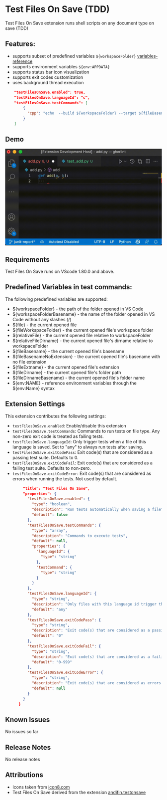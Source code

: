 # Test Files On Save (TDD)

Test Files On Save extension runs shell scripts on any document type on save (TDD)

## Features: 

* supports subset of predefined variables `${workspaceFolder}` [variables-reference](https://code.visualstudio.com/docs/editor/variables-reference)
* supports environment variables `${env:APPDATA}`
* supports status bar icon visualization
* supports exit codes customization
* uses background thread execution

```json
    "testFilesOnSave.enabled": true,
    "testFilesOnSave.languageId": "c",
    "testFilesOnSave.testCommands": [
        {
          "cpp": "echo  --build ${workspaceFolder} --target ${fileBasenameNoExtension}"
        }
    ]
```

## Demo
<img src="images/demo.gif" width="600" alt="Demo" />

## Requirements

Test Files On Save runs on VScode 1.80.0 and above.

## Predefined Variables in test commands:

The following predefined variables are supported:
- ${workspaceFolder} - the path of the folder opened in VS Code
- ${workspaceFolderBasename} - the name of the folder opened in VS Code without any slashes (/)
- ${file} - the current opened file
- ${fileWorkspaceFolder} - the current opened file's workspace folder
- ${relativeFile} - the current opened file relative to workspaceFolder
- ${relativeFileDirname} - the current opened file's dirname relative to workspaceFolder
- ${fileBasename} - the current opened file's basename
- ${fileBasenameNoExtension} - the current opened file's basename with no file extension
- ${fileExtname} - the current opened file's extension
- ${fileDirname} - the current opened file's folder path
- ${fileDirnameBasename} - the current opened file's folder name
- ${env:NAME} - reference environment variables through the ${env:Name} syntax

## Extension Settings

This extension contributes the following settings:

* `testFilesOnSave.enabled`: Enable/disable this extension
* `testFilesOnSave.testCommands`: Commands to run tests on file type. Any non-zero exit code is treated as failing tests.
* `testFilesOnSave.languageId`: Only trigger tests when a file of this language is saved. Set to "any" to always run tests after saving.
* `testFilesOnSave.exitCodePass`: Exit code(s) that are considered as a passing test suite. Defaults to 0.
* `testFilesOnSave.exitCodeFail`: Exit code(s) that are considered as a failing test suite. Defaults to non-zero.
* `testFilesOnSave.exitCodeError`: Exit code(s) that are considered as errors when running the tests. Not used by default.

```json
        "title": "Test Files On Save",
        "properties": {
          "testFilesOnSave.enabled": {
            "type": "boolean",
            "description": "Run tests automatically when saving a file",
            "default": false
          },
          "testFilesOnSave.testCommands": {
            "type": "array",
            "description": "Commands to execute tests",
            "default": null,
            "properties": {
              "languageId": {
                "type": "string"
              },
              "testCommand": {
                "type": "string"
              }
            }
          },
          "testFilesOnSave.languageId": {
            "type": "string",
            "description": "Only files with this language id trigger the test command. Use 'any' to trigger independent of the language.",
            "default": "any"
          },
          "testFilesOnSave.exitCodePass": {
            "type": "string",
            "description": "Exit code(s) that are considered as a passing test suite. Defaults to 0. Separate multiple exit codes by comma. You can also use ranges. Example: '0,1,2-4'",
            "default": "0"
          },
          "testFilesOnSave.exitCodeFail": {
            "type": "string",
            "description": "Exit code(s) that are considered as a failing test suite. Defaults to 0-999. Separate multiple exit codes by comma. You can also use ranges. Example: '0,1,2-4'",
            "default": "0-999"
          },
          "testFilesOnSave.exitCodeError": {
            "type": "string",
            "description": "Exit code(s) that are considered as errors when running the tests. Not used by default. Separate multiple exit codes by comma. You can also use ranges. Example: '0,1,2-4'",
            "default": null
          }
        }
      }
```
## Known Issues

No issues so far

## Release Notes

No release notes

## Attributions

* Icons taken from [icon8.com](https://icons8.com/icons/set/test)
* Test Files On Save derived from the extension [andifin.testonsave](https://marketplace.visualstudio.com/items/andifin.testonsave)

